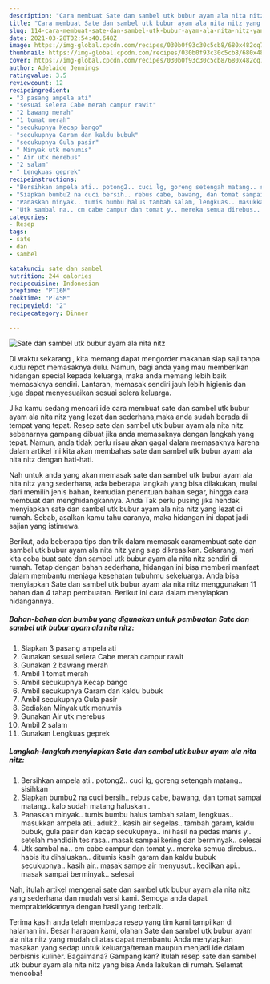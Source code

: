 ```yaml
---
description: "Cara membuat Sate dan sambel utk bubur ayam ala nita nitz yang nikmat Untuk Jualan"
title: "Cara membuat Sate dan sambel utk bubur ayam ala nita nitz yang nikmat Untuk Jualan"
slug: 114-cara-membuat-sate-dan-sambel-utk-bubur-ayam-ala-nita-nitz-yang-nikmat-untuk-jualan
date: 2021-03-28T02:54:40.648Z
image: https://img-global.cpcdn.com/recipes/030b0f93c30c5cb8/680x482cq70/sate-dan-sambel-utk-bubur-ayam-ala-nita-nitz-foto-resep-utama.jpg
thumbnail: https://img-global.cpcdn.com/recipes/030b0f93c30c5cb8/680x482cq70/sate-dan-sambel-utk-bubur-ayam-ala-nita-nitz-foto-resep-utama.jpg
cover: https://img-global.cpcdn.com/recipes/030b0f93c30c5cb8/680x482cq70/sate-dan-sambel-utk-bubur-ayam-ala-nita-nitz-foto-resep-utama.jpg
author: Adelaide Jennings
ratingvalue: 3.5
reviewcount: 12
recipeingredient:
- "3 pasang ampela ati"
- "sesuai selera Cabe merah campur rawit"
- "2 bawang merah"
- "1 tomat merah"
- "secukupnya Kecap bango"
- "secukupnya Garam dan kaldu bubuk"
- "secukupnya Gula pasir"
- " Minyak utk menumis"
- " Air utk merebus"
- "2 salam"
- " Lengkuas geprek"
recipeinstructions:
- "Bersihkan ampela ati.. potong2.. cuci lg, goreng setengah matang.. sisihkan"
- "Siapkan bumbu2 na cuci bersih.. rebus cabe, bawang, dan tomat sampai matang.. kalo sudah matang haluskan.."
- "Panaskan minyak.. tumis bumbu halus tambah salam, lengkuas.. masukkan ampela ati.. aduk2.. kasih air segelas.. tambah garam, kaldu bubuk, gula pasir dan kecap secukupnya.. ini hasil na pedas manis y.. setelah mendidih tes rasa.. masak sampai kering dan berminyak.. selesai"
- "Utk sambal na.. cm cabe campur dan tomat y.. mereka semua direbus.. habis itu dihaluskan.. ditumis kasih garam dan kaldu bubuk secukupnya.. kasih air.. masak sampe air menyusut.. kecilkan api.. masak sampai berminyak.. selesai"
categories:
- Resep
tags:
- sate
- dan
- sambel

katakunci: sate dan sambel 
nutrition: 244 calories
recipecuisine: Indonesian
preptime: "PT16M"
cooktime: "PT45M"
recipeyield: "2"
recipecategory: Dinner

---
```



![Sate dan sambel utk bubur ayam ala nita nitz](https://img-global.cpcdn.com/recipes/030b0f93c30c5cb8/680x482cq70/sate-dan-sambel-utk-bubur-ayam-ala-nita-nitz-foto-resep-utama.jpg)

Di waktu  sekarang , kita memang dapat mengorder makanan siap saji tanpa kudu repot memasaknya dulu. Namun, bagi anda yang mau memberikan hidangan special kepada keluarga, maka anda memang lebih baik memasaknya sendiri. Lantaran, memasak sendiri jauh lebih higienis dan juga dapat menyesuaikan sesuai selera keluarga.

Jika kamu sedang mencari ide cara membuat sate dan sambel utk bubur ayam ala nita nitz yang lezat dan sederhana,maka anda sudah berada di tempat yang tepat. Resep sate dan sambel utk bubur ayam ala nita nitz  sebenarnya gampang dibuat jika anda memasaknya dengan langkah yang tepat. Namun, anda tidak perlu risau akan gagal dalam memasaknya 
karena dalam artikel ini kita akan membahas sate dan sambel utk bubur ayam ala nita nitz dengan hati-hati.  



Nah untuk anda yang akan memasak sate dan sambel utk bubur ayam ala nita nitz yang sederhana, ada beberapa langkah yang bisa dilakukan, mulai dari memilih jenis bahan, kemudian penentuan bahan segar, hingga cara membuat dan menghidangkannya. Anda Tak perlu pusing jika hendak menyiapkan sate dan sambel utk bubur ayam ala nita nitz yang lezat di rumah. Sebab, asalkan kamu  tahu caranya, maka hidangan ini dapat jadi sajian yang istimewa.

Berikut, ada beberapa tips dan trik dalam memasak caramembuat sate dan sambel utk bubur ayam ala nita nitz yang siap dikreasikan. Sekarang, mari kita coba buat sate dan sambel utk bubur ayam ala nita nitz sendiri di rumah. Tetap dengan bahan sederhana, hidangan ini bisa memberi manfaat dalam membantu menjaga kesehatan tubuhmu sekeluarga. Anda bisa menyiapkan Sate dan sambel utk bubur ayam ala nita nitz menggunakan 11 bahan dan 4 tahap pembuatan. Berikut ini cara dalam menyiapkan hidangannya.

<!--inarticleads1-->

##### Bahan-bahan dan bumbu yang digunakan untuk pembuatan Sate dan sambel utk bubur ayam ala nita nitz:

1. Siapkan 3 pasang ampela ati
1. Gunakan sesuai selera Cabe merah campur rawit
1. Gunakan 2 bawang merah
1. Ambil 1 tomat merah
1. Ambil secukupnya Kecap bango
1. Ambil secukupnya Garam dan kaldu bubuk
1. Ambil secukupnya Gula pasir
1. Sediakan  Minyak utk menumis
1. Gunakan  Air utk merebus
1. Ambil 2 salam
1. Gunakan  Lengkuas geprek




<!--inarticleads2-->

##### Langkah-langkah menyiapkan Sate dan sambel utk bubur ayam ala nita nitz:

1. Bersihkan ampela ati.. potong2.. cuci lg, goreng setengah matang.. sisihkan
1. Siapkan bumbu2 na cuci bersih.. rebus cabe, bawang, dan tomat sampai matang.. kalo sudah matang haluskan..
1. Panaskan minyak.. tumis bumbu halus tambah salam, lengkuas.. masukkan ampela ati.. aduk2.. kasih air segelas.. tambah garam, kaldu bubuk, gula pasir dan kecap secukupnya.. ini hasil na pedas manis y.. setelah mendidih tes rasa.. masak sampai kering dan berminyak.. selesai
1. Utk sambal na.. cm cabe campur dan tomat y.. mereka semua direbus.. habis itu dihaluskan.. ditumis kasih garam dan kaldu bubuk secukupnya.. kasih air.. masak sampe air menyusut.. kecilkan api.. masak sampai berminyak.. selesai




Nah, itulah artikel mengenai  sate dan sambel utk bubur ayam ala nita nitz  yang sederhana dan mudah versi kami. Semoga anda dapat mempraktekkannya dengan hasil yang terbaik. 

Terima kasih anda telah membaca resep yang tim kami tampilkan di halaman ini. Besar harapan kami, olahan  Sate dan sambel utk bubur ayam ala nita nitz yang mudah di atas dapat membantu Anda menyiapkan masakan yang sedap untuk keluarga/teman maupun menjadi ide dalam berbisnis kuliner. Bagaimana? Gampang kan? Itulah resep sate dan sambel utk bubur ayam ala nita nitz yang bisa Anda lakukan di rumah. Selamat mencoba!


